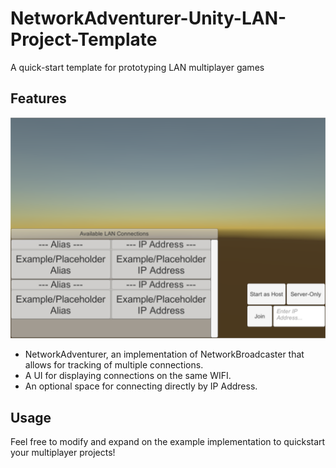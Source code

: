 # NetworkAdventurer-Unity-LAN-Project-Template
A quick-start template for prototyping LAN multiplayer games

## Features
![UI Screenshot](Screenshot_UIExample.PNG)
- NetworkAdventurer, an implementation of NetworkBroadcaster that allows for tracking of multiple connections.
- A UI for displaying connections on the same WIFI.
- An optional space for connecting directly by IP Address.

## Usage
Feel free to modify and expand on the example implementation to quickstart your multiplayer projects!
